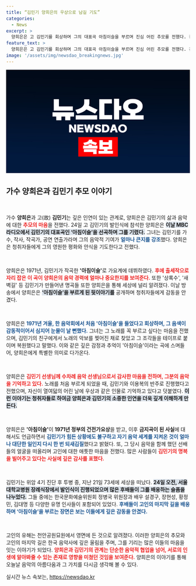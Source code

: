 ```yaml
---
title: “김민기 양희은의 우상으로 남길 기도”
categories:
  - News
excerpt: >
  양희은은 고 김민기를 회상하며 그의 대표곡 아침이슬을 부르며 진심 어린 추모를 전했다. 김민기의 음악은 양희은의 데뷔를 이끌었고, 후배들은 눈물 속에 그를 배웅하며 마지막 인사를 보냈다.
feature_text: >
  양희은은 고 김민기를 회상하며 그의 대표곡 아침이슬을 부르며 진심 어린 추모를 전했다. 김민기의 음악은 양희은의 데뷔를 이끌었고, 후배들은 눈물 속에 그를 배웅하며 마지막 인사를 보냈다.
image: '/assets/img/newsdao_breakingnews.jpg'
---
```


<p><img src="/assets/img/newsdao_breakingnews.jpg" alt="ranknews 속보" /></p>

<h2 data-ke-size="size26">가수 양희은과 김민기 추모 이야기</h2>

<p data-ke-size="size16">&nbsp;</p>

<p>가수 <b>양희은</b>과 고(故) <b>김민기</b>는 깊은 인연이 있는 관계로, 양희은은 김민기의 삶과 음악에 대한 <b><span style="color: #ee2323;">추모의 마음</span></b>을 전했다. 24일 고 김민기의 발인식에 참석한 양희은은 <b><span style="background-color: #21538527;">이날 MBC 라디오에서 김민기의 대표곡인 ‘아침이슬’을 선곡하며 그를 기렸다.</span></b> 그녀는 김민기를 가수, 작사, 작곡가, 공연 연출가라며 그의 음악적 기여가 <b><span style="color: #1a5490;">얼마나 큰지를 강조</span></b>했다. 양희은은 청취자들에게 그의 영원한 평화와 안식을 기도한다고 전했다.</p></p>

<p data-ke-size="size16">&nbsp;</p>

<p>양희은은 1971년, 김민기가 작곡한 <b>'아침이슬'</b>로 가요계에 데뷔하였다. <b><span style="color: #ee2323;">후에 출세작으로 자리 잡은 이 곡이 양희은의 음악 경력에 얼마나 중요한지를 보여준다.</span></b> 또한 '상록수', '새벽길' 등 김민기가 만들어낸 명곡들 또한 양희은을 통해 세상에 널리 알려졌다. 이날 방송에서 양희은은 <b><span style="background-color: #21538527;">‘아침이슬’을 부르게 된 뒷이야기를</span></b> 공개하며 청취자들에게 감동을 안겼다.</p></p>

<p data-ke-size="size16">&nbsp;</p>

<p>양희은은 <b><span style="color: #1a5490;">1971년 겨울, 한 음악회에서 처음 '아침이슬'을 들었다고 회상하며, 그 음색이 감동적이어서 심지어 눈물이 날 뻔했다.</span></b> 그녀는 그 노래를 꼭 부르고 싶다는 마음을 전했으며, 김민기의 친구에게서 노래의 악보를 찢어진 채로 찾았고 그 조각들을 테이프로 붙이며 복원했다고 말했다. 이와 같은 깊은 감정과 추억이 '아침이슬'이라는 곡에 스며들어, 양희은에게 특별한 의미로 다가온다.</p></p>

<p data-ke-size="size16">&nbsp;</p>

<p>양희은은 <b><span style="color: #ee2323;">김민기 선생님께 수차례 음악 선생님으로서 감사한 마음을 전하며, 그분의 음악을 기억하고 있다.</span></b> 노래를 처음 부르게 되었을 때, 김민기와 이용복의 반주로 진행했다고 전했으며, 자신이 열여덟의 어린 날에 우상과 같은 인물로 기억하고 있다고 덧붙였다. <b><span style="background-color: #21538527;">이런 이야기는 청취자들로 하여금 양희은과 김민기의 소중한 인연을 더욱 깊게 이해하게 만든다.</span></b></p></p>

<p data-ke-size="size16">&nbsp;</p>

<p>양희은은 <b>'아침이슬'</b>이 <b>1971년 정부의 건전가요상</b>을 받고, 이후 <b>금지곡이 된 사실</b>에 대해서도 언급하면서 <b><span style="color: #1a5490;">김민기가 힘든 상황에도 불구하고 자기 음악 세계를 지켜온 것이 얼마나 대단한 일인지 다시 한 번 되새김질</span></b>했다고 밝혔다. 또, 그 당시 음악을 함께 했던 선배들의 얼굴을 떠올리며 고인에 대한 애틋한 마음을 전했다. 많은 사람들이 <b><span style="color: #ee2323;">김민기의 명복을 빌어주고 있다는 사실에 깊은 감사를 표했다.</span></b></p></p>

<p data-ke-size="size16">&nbsp;</p>

<p>김민기는 위암 4기 진단 후 투병 중, 지난 21일 73세에 세상을 떠났다. <b><span style="background-color: #21538527;">24일 오전, 서울대학교병원 장례식장에서 발인식이 진행되었으며 많은 후배들이 그를 배웅하는 슬픔을 나누었다.</span></b> 그들 중에는 한국문화예술위원회 정병국 위원장과 배우 설경구, 장현성, 황정민, 김대명 등 다양한 유명 인사들이 포함되어 있었다. <b><span style="color: #1a5490;">후배들이 고인의 마지막 길을 배웅하며 ‘아침이슬’을 부르는 장면은 보는 이들에게 깊은 감동을 안겼다.</span></b></p></p>

<p data-ke-size="size16">&nbsp;</p>

<p>고인의 유해는 천안공원묘원에서 영면에 든 것으로 알려졌다. 이러한 양희은의 추모와 고인의 마지막 길은 한국 음악사에 깊은 울림을 주며, 그를 기리는 많은 이들의 마음을 잇는 이야기가 되었다. <b><span style="color: #ee2323;">양희은과 김민기의 관계는 단순한 음악적 협업을 넘어, 서로의 인생에 알아봐줄 수 있는 존재로 영향을 미쳤던 것임을 보여준다.</span></b> 양희은의 이야기를 통해 오늘날 음악의 아름다움과 그 가치를 다시금 생각해 볼 수 있다.</p>
실시간 뉴스 속보는, <a href="https://newsdao.kr" rel="dofollow">https://newsdao.kr</a>


